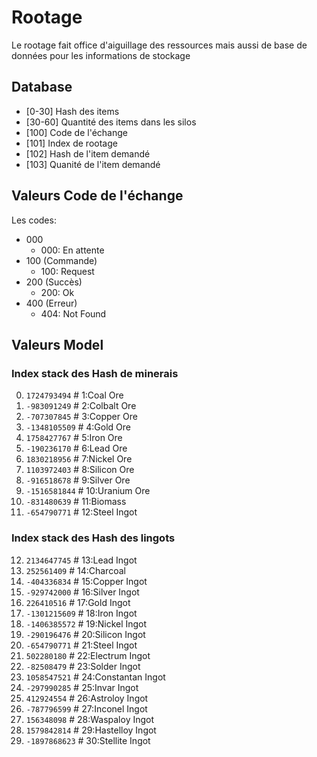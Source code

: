 # Rootage

Le rootage fait office d'aiguillage des ressources mais aussi de base de données pour les informations de stockage

## Database

* [0-30] Hash des items
* [30-60] Quantité des items dans les silos
* [100] Code de l'échange
* [101] Index de rootage
* [102] Hash de l'item demandé
* [103] Quanité de l'item demandé

## Valeurs Code de l'échange

Les codes:
* 000
    * 000: En attente
* 100 (Commande)
    * 100: Request
* 200 (Succès)
    * 200: Ok
* 400 (Erreur)
    * 404: Not Found

## Valeurs Model

### Index stack des Hash de minerais
0. `1724793494`  # 1:Coal Ore
0. `-983091249`  # 2:Colbalt Ore
0. `-707307845`  # 3:Copper Ore
0. `-1348105509` # 4:Gold Ore
0. `1758427767`  # 5:Iron Ore
0. `-190236170`  # 6:Lead Ore
0. `1830218956`  # 7:Nickel Ore
0. `1103972403`  # 8:Silicon Ore
0. `-916518678`  # 9:Silver Ore
0. `-1516581844` # 10:Uranium Ore
0. `-831480639`  # 11:Biomass
0. `-654790771`  # 12:Steel Ingot

### Index stack des Hash des lingots
12. `2134647745`  # 13:Lead Ingot
12. `252561409`   # 14:Charcoal
12. `-404336834`  # 15:Copper Ingot
12. `-929742000`  # 16:Silver Ingot
12. `226410516`   # 17:Gold Ingot
12. `-1301215609` # 18:Iron Ingot
12. `-1406385572` # 19:Nickel Ingot
12. `-290196476`  # 20:Silicon Ingot
12. `-654790771`  # 21:Steel Ingot
12. `502280180`   # 22:Electrum Ingot
12. `-82508479`   # 23:Solder Ingot
12. `1058547521`  # 24:Constantan Ingot
12. `-297990285`  # 25:Invar Ingot
12. `412924554`   # 26:Astroloy Ingot
12. `-787796599`  # 27:Inconel Ingot
12. `156348098`   # 28:Waspaloy Ingot
12. `1579842814`  # 29:Hastelloy Ingot
12. `-1897868623` # 30:Stellite Ingot